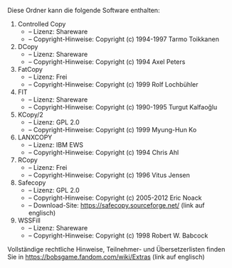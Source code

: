 ﻿Diese Ordner kann die folgende Software enthalten:

1. Controlled Copy
   - – Lizenz: Shareware
   - – Copyright-Hinweise: Copyright (c) 1994-1997 Tarmo Toikkanen
2. DCopy
   - – Lizenz: Shareware
   - – Copyright-Hinweise: Copyright (c) 1994 Axel Peters
3. FatCopy
   - – Lizenz: Frei
   - – Copyright-Hinweise: Copyright (c) 1999 Rolf Lochbühler
4. FIT
   - – Lizenz: Shareware
   - – Copyright-Hinweise: Copyright (c) 1990-1995 Turgut Kalfaoğlu
5. KCopy/2
   - – Lizenz: GPL 2.0
   - – Copyright-Hinweise: Copyright (c) 1999 Myung-Hun Ko
6. LANXCOPY
   - – Lizenz: IBM EWS
   - – Copyright-Hinweise: Copyright (c) 1994 Chris Ahl
7. RCopy
   - – Lizenz: Frei
   - – Copyright-Hinweise: Copyright (c) 1996 Vitus Jensen
8. Safecopy
   - – Lizenz: GPL 2.0
   - – Copyright-Hinweise: Copyright (c) 2005-2012 Eric Noack
   - – Download-Site: https://safecopy.sourceforge.net/ (link auf englisch)
9. WSSFill
   - – Lizenz: Shareware
   - – Copyright-Hinweise: Copyright (c) 1998 Robert W. Babcock

Vollständige rechtliche Hinweise, Teilnehmer- und Übersetzerlisten finden Sie in https://bobsgame.fandom.com/wiki/Extras (link auf englisch)
